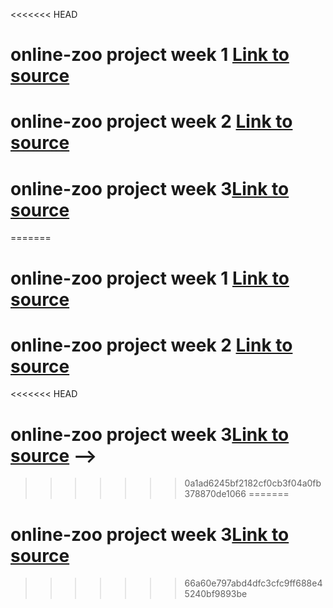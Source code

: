 <<<<<<< HEAD
# online-zoo project week 1 [Link to source](https://guliaisaeva.github.io/online-zoo/pages/main/index.html)
# online-zoo project week 2 [Link to source](https://guliaisaeva.github.io/online-zoo/pages/donate/donate.html)
# online-zoo project week 3[Link to source](https://guliaisaeva.github.io/online-zoo/pages/main/index.html)
=======


# online-zoo project week 1 [Link to source](https://guliaisaeva.github.io/online-zoo/pages/main/index.html)
# online-zoo project week 2 [Link to source](https://guliaisaeva.github.io/online-zoo/pages/donate/donate.html)
<<<<<<< HEAD
# online-zoo project week 3[Link to source](https://guliaisaeva.github.io/online-zoo/pages/main/index.html) -->

>>>>>>> 0a1ad6245bf2182cf0cb3f04a0fb378870de1066
=======
# online-zoo project week 3[Link to source](https://guliaisaeva.github.io/online-zoo/pages/main/index.html)
>>>>>>> 66a60e797abd4dfc3cfc9ff688e45240bf9893be
